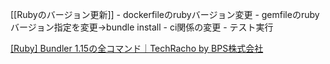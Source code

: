 [[Rubyのバージョン更新]]
	- dockerfileのrubyバージョン変更
	- gemfileのrubyバージョン指定を変更→bundle install
	- ci関係の変更
	- テスト実行

[[Ruby] Bundler 1.15の全コマンド｜TechRacho by BPS株式会社](https://techracho.bpsinc.jp/hachi8833/2017_06_06/40845)

